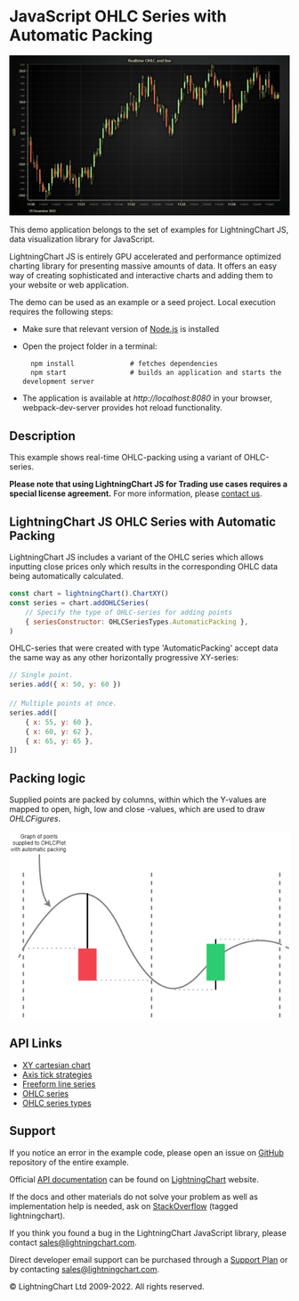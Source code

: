 # JavaScript OHLC Series with Automatic Packing

![JavaScript OHLC Series with Automatic Packing](ohlcAutomaticPacking-darkGold.png)

This demo application belongs to the set of examples for LightningChart JS, data visualization library for JavaScript.

LightningChart JS is entirely GPU accelerated and performance optimized charting library for presenting massive amounts of data. It offers an easy way of creating sophisticated and interactive charts and adding them to your website or web application.

The demo can be used as an example or a seed project. Local execution requires the following steps:

-   Make sure that relevant version of [Node.js](https://nodejs.org/en/download/) is installed
-   Open the project folder in a terminal:

          npm install              # fetches dependencies
          npm start                # builds an application and starts the development server

-   The application is available at _http://localhost:8080_ in your browser, webpack-dev-server provides hot reload functionality.


## Description

This example shows real-time OHLC-packing using a variant of OHLC-series.

**Please note that using LightningChart JS for Trading use cases requires a special license agreement.**
For more information, please [contact us](https://lightningchart.com/contact/).

## LightningChart JS OHLC Series with Automatic Packing

LightningChart JS includes a variant of the OHLC series which allows inputting close prices only which results in the corresponding OHLC data being automatically calculated.

```javascript
const chart = lightningChart().ChartXY()
const series = chart.addOHLCSeries(
    // Specify the type of OHLC-series for adding points
    { seriesConstructor: OHLCSeriesTypes.AutomaticPacking },
)
```

OHLC-series that were created with type 'AutomaticPacking' accept data the same way as any other horizontally progressive XY-series:

```javascript
// Single point.
series.add({ x: 50, y: 60 })

// Multiple points at once.
series.add([
    { x: 55, y: 60 },
    { x: 60, y: 62 },
    { x: 65, y: 65 },
])
```

## Packing logic

Supplied points are packed by columns, within which the Y-values are mapped to open, high, low and close -values, which are used to draw _OHLCFigures_.

[//]: # 'IMPORTANT: The assets will not show before README.md is built - relative path is different!'

![](./assets/ohlcPacking.png)


## API Links

* [XY cartesian chart]
* [Axis tick strategies]
* [Freeform line series]
* [OHLC series]
* [OHLC series types]


## Support

If you notice an error in the example code, please open an issue on [GitHub][0] repository of the entire example.

Official [API documentation][1] can be found on [LightningChart][2] website.

If the docs and other materials do not solve your problem as well as implementation help is needed, ask on [StackOverflow][3] (tagged lightningchart).

If you think you found a bug in the LightningChart JavaScript library, please contact sales@lightningchart.com.

Direct developer email support can be purchased through a [Support Plan][4] or by contacting sales@lightningchart.com.

[0]: https://github.com/Arction/
[1]: https://lightningchart.com/lightningchart-js-api-documentation/
[2]: https://lightningchart.com
[3]: https://stackoverflow.com/questions/tagged/lightningchart
[4]: https://lightningchart.com/support-services/

© LightningChart Ltd 2009-2022. All rights reserved.


[XY cartesian chart]: https://lightningchart.com/js-charts/api-documentation/v7.0.1/classes/ChartXY.html
[Axis tick strategies]: https://lightningchart.com/js-charts/api-documentation/v7.0.1/variables/AxisTickStrategies.html
[Freeform line series]: https://lightningchart.com/js-charts/api-documentation/v7.0.1/classes/LineSeries.html
[OHLC series]: https://lightningchart.com/js-charts/api-documentation/v7.0.1/classes/ChartXY.html#addOHLCSeries
[OHLC series types]: https://lightningchart.com/js-charts/api-documentation/v7.0.1/variables/OHLCSeriesTypes.html

